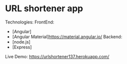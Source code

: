 # URL shortener app

Technologies:
FrontEnd:

- [Angular]
- [Angular Material]<https://material.angular.io/>
  Backend:
- [node.js]
- [Express]

Live Demo: https://urlshortener137.herokuapp.com/
